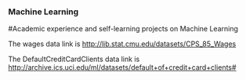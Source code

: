 ### Machine Learning

#Academic experience and self-learning projects on Machine Learning

The wages data link is 
http://lib.stat.cmu.edu/datasets/CPS_85_Wages

The DefaultCreditCardClients data link is
http://archive.ics.uci.edu/ml/datasets/default+of+credit+card+clients#

